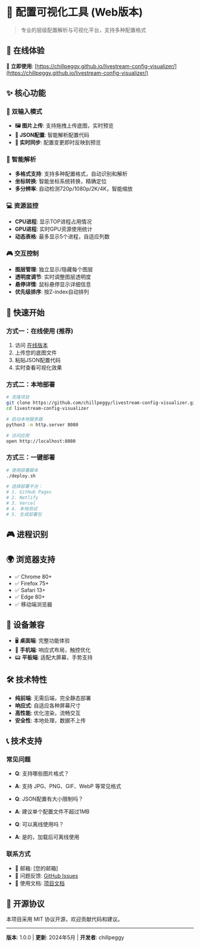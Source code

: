 # 🎥 配置可视化工具 (Web版本)

> 专业的层级配置解析与可视化平台，支持多种配置格式

## 🌟 在线体验

**🔗 立即使用**: [https://chillpeggy.github.io/livestream-config-visualizer/](https://chillpeggy.github.io/livestream-config-visualizer/)

## ✨ 核心功能

### 📱 双输入模式
- **🖼️ 图片上传**: 支持拖拽上传底图，实时预览
- **📝 JSON配置**: 智能解析配置代码
- **🔄 实时同步**: 配置变更即时反映到预览

### 🎯 智能解析
- **多格式支持**: 支持多种配置格式，自动识别和解析
- **坐标转换**: 智能坐标系统转换，精确定位
- **多分辨率**: 自动检测720p/1080p/2K/4K，智能缩放

### 💻 资源监控
- **CPU进程**: 显示TOP进程占用情况
- **GPU进程**: 实时GPU资源使用统计
- **动态表格**: 最多显示5个进程，自适应列数

### 🎮 交互控制
- **图层管理**: 独立显示/隐藏每个图层
- **透明度调节**: 实时调整图层透明度
- **悬停详情**: 鼠标悬停显示详细信息
- **优先级排序**: 按Z-index自动排列

## 🚀 快速开始

### 方式一：在线使用 (推荐)
1. 访问 [在线版本](https://chillpeggy.github.io/livestream-config-visualizer/)
2. 上传您的底图文件
3. 粘贴JSON配置代码
4. 实时查看可视化效果

### 方式二：本地部署
```bash
# 克隆项目
git clone https://github.com/chillpeggy/livestream-config-visualizer.git
cd livestream-config-visualizer

# 启动本地服务器
python3 -m http.server 8080

# 访问应用
open http://localhost:8080
```

### 方式三：一键部署
```bash
# 使用部署脚本
./deploy.sh

# 选择部署平台：
# 1. GitHub Pages
# 2. Netlify  
# 3. Vercel
# 4. 本地测试
# 5. 生成部署包
```

## 🎮 进程识别

## 🌍 浏览器支持

- ✅ Chrome 80+
- ✅ Firefox 75+  
- ✅ Safari 13+
- ✅ Edge 80+
- ✅ 移动端浏览器

## 📱 设备兼容

- 🖥️ **桌面端**: 完整功能体验
- 📱 **手机端**: 响应式布局，触控优化
- 📟 **平板端**: 适配大屏幕，手势支持

## 🛠️ 技术特性

- **纯前端**: 无需后端，完全静态部署
- **响应式**: 自适应各种屏幕尺寸
- **高性能**: 优化渲染，流畅交互
- **安全性**: 本地处理，数据不上传

## 📞 技术支持

### 常见问题
- **Q**: 支持哪些图片格式？
- **A**: 支持 JPG、PNG、GIF、WebP 等常见格式

- **Q**: JSON配置有大小限制吗？
- **A**: 建议单个配置文件不超过1MB

- **Q**: 可以离线使用吗？
- **A**: 是的，加载后可离线使用

### 联系方式
- 📧 邮箱: [您的邮箱]
- 🐛 问题反馈: [GitHub Issues](https://github.com/chillpeggy/livestream-config-visualizer/issues)
- 📖 使用文档: [项目文档](https://github.com/chillpeggy/livestream-config-visualizer)

## 📄 开源协议

本项目采用 MIT 协议开源，欢迎贡献代码和建议。

---

**版本**: 1.0.0 | **更新**: 2024年5月 | **开发者**: chillpeggy
